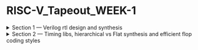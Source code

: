 # RISC-V_Tapeout_WEEK-1

<details>
<summary>Section 1 — Verilog rtl design and synthesis</summary>

### Introduction

`Design` refers to the Verilog source files that implement the required functionality and meet the specifications. These are the RTL modules you write and verify.

A **testbench** is a Verilog file that instantiates the design under test (DUT), drives stimulus (vectors and clocks), and checks outputs. It does not synthesize. Its purpose is to validate functional behaviour through simulation.

### How a Basic Simulator Works

1. The simulator compiles Verilog design files and testbench files into an executable simulation (compiler step).
2. Running the simulator executable executes the testbench which applies stimulus to the DUT.
3. The testbench or simulator records signal value changes in a VCD (Value Change Dump) file.
4. A waveform viewer (gtkwave) loads the VCD file and displays signal transitions for analysis.

Example flow:

```text
Design + Testbench  --> iverilog (compile) --> ./a.out (run) --> tb_good_mux.vcd (VCD) --> gtkwave (view)
```

### Block diagram

![iverilog simulation flow image](/mnt/data/95d03aa0-8262-4e18-bdbf-36d794e7a706.png)

---

## Setup / Instructions

1. Open a terminal and choose or create the directory where you want the repository.

```bash
# example: make and enter workspace
mkdir -p ~/vsd/vlsi
cd ~/vsd/vlsi
```

2. Clone the repository (this creates the `sky130RTLDesignAndSynthesisWorkshop` directory):

```bash
git clone https://github.com/kunalg123/sky130RTLDesignAndSynthesisWorkshop.git
```

3. Repository layout notes (relevant to this workshop)

* The folder `verilog_model` under `my_lib` contains the Verilog design files and their testbenches.
* The example design to use is `good_mux.v` located in `verilog_models`.

4. Simulation toolchain used in examples

* `iverilog` for compilation
* `gtkwave` for waveform viewing

### Example: simulate `good_mux`

Change into the directory containing the design and testbench. Then run the exact commands shown below.

```bash
# compile design and testbench
iverilog good_mux.v tb_good_mux.v

# run the produced simulation executable
./a.out

# open the produced VCD in gtkwave
gtkwave tb_good_mux.vcd
```


### Files to inspect

* `good_mux.v`
  The Verilog source implementing the multiplexer logic.

* `tb_good_mux.v`
  The testbench. It will instantiate `good_mux`, apply test vectors, and request a VCD dump.

When you open these files look for the following elements:

* `module` declaration and input/output ports in `good_mux.v`.
* `initial` and `always` blocks in `tb_good_mux.v` that generate clocks, drive inputs, and call `$dumpfile` / `$dumpvars`.

<img width="661" height="646" alt="Image" src="https://github.com/user-attachments/assets/53e89da0-fa5a-43b5-91cb-8994ba96d3f7" />

### Basic MUX working logic (reference)

This explains the operation used by the example mux. The example uses two select lines `sel1` and `sel0` to pick one of four inputs.

| sel1 | sel0 | output = selected input |
| ---- | ---- | ----------------------- |
| 0    | 0    | input0                  |
| 0    | 1    | input1                  |
| 1    | 0    | input2                  |
| 1    | 1    | input3                  |


The testbench toggles `sel1` and `sel0` and drives `in0..in3` to verify that `out` follows the selected input. The waveform viewer shows `sel1`, `sel0`, inputs and output transitions.

---

## Yosys and Logic Synthesis (integrated)

### What is RTL design?

RTL (Register Transfer Level) design is writing hardware behavior in Verilog or VHDL at the level of registers, combinational logic and the data transfer between them. RTL describes what hardware must do each clock cycle. It is the input to synthesis.

### What is a netlist?

A netlist is a structural representation of the design after synthesis. It lists standard cells (gates), their interconnections and instances. Netlists are the input to place-and-route and downstream physical tools.

### What is a `.lib` (Liberty) file?

A Liberty file describes the standard-cell library used by synthesis and timing tools. It contains cell names, timing arcs, area, drive strength options and power models. The synthesizer maps RTL operators to cells available in the `.lib` you provide.

#### Why different flavours of gate?

Standard libraries provide multiple flavours of the same logical cell. Flavours differ by drive strength, area and delay. Use cases:

* Fast cells: lower intrinsic delay. They reduce combinational path delay and help meet setup timing.
* Slow cells: higher intrinsic delay. They help meet hold timing and reduce leakage and area.

Timing relevance (setup):

```
Tclk >= Tcq(A) + Tcombi + Tsetup(B) + Tclock_skew
```

To meet the required clock period you must reduce the right-hand side. One lever is to use faster cells to make `Tcombi` smaller.

Timing relevance (hold):

```
Tcq(A) + Tcombi - Tclock_skew >= Thold(B)
```

If combinational delay is too small the inequality can fail causing a hold violation. To avoid hold violations you may need slower cells or intentional delay elements on short paths.

#### Why both fast and slow cells are needed

* Fast cells reduce `Tcombi`. This improves maximum clock frequency. But fast cells have larger area and higher dynamic power because they source/sink more current.
* Slow cells increase `Tcombi`. They reduce power and area but can help prevent hold violations or be used on non-critical paths.
* Synthesis must pick cells to balance timing, area and power. You guide it with constraints.

### Cell sizing, load and delay

* A gate's delay depends on the load capacitance it must drive. More load increases delay.
* To reduce delay the cell must drive larger currents. That requires larger transistor widths.
* Larger transistors mean larger area and higher power. There is a tradeoff between speed, area and power.

### Guiding the synthesizer

Supply the correct Liberty file and timing constraints. Typical controls:

* Supply `.lib` (liberty) with available cells and flavours.
* Provide timing constraints in an SDC file: clock definitions, input/output delays, false paths, multi-cycle paths.
* Set area/power constraints if the synthesizer supports them.
  These inputs tell the tool which flavours to prefer when mapping RTL to gates.

### Yosys workflow and commands (example)

Start Yosys in a shell by running:

```bash
yosys
```

Inside Yosys run these commands exactly as shown:

```text
# read the Liberty library
read_liberty -lib ../lib/sky130_fd_sc_hd__tt_025C_1v80.lib

# read the RTL Verilog
read_verilog good_mux.v
# you should see: "successfully finished verilog frontend"

# run generic synthesis and set the top module
synth -top good_mux

# run ABC to map RTL to library gates
abc -liberty ../lib/sky130_fd_sc_hd__tt_025C_1v80.lib

# inspect the synthesized netlist graphically
show

# write out the gate-level netlist
write_verilog good_mux_netlist.v
```
Notes on synth -top good_mux and ordering

*`synth` runs Yosys's generic synthesis passes. It identifies registers and combinational logic, performs constant propagation, flattens where appropriate, and prepares a generic gate-level netlist.
*`top good_mux` sets the top-level module explicitly. Use it when the RTL has multiple modules and you want to synthesize a specific top.
*Run `synth` before `abc`. `synth` produces the internal representation `abc` expects. 

<img width="303" height="325" alt="Image" src="https://github.com/user-attachments/assets/f6774d5b-6b3d-4fa7-be57-ed27589e7c22" />

Notes on `abc` step

* `abc` performs logic optimization and technology mapping using the provided Liberty file.
* The synthesized netlist will use cells available in the provided library.
* Example inferred output from `abc` after synthesizing `good_mux`:

<img width="262" height="76" alt="Image" src="https://github.com/user-attachments/assets/51ce5e27-1782-4e63-a33e-465b377f033a" />

### Inspecting and writing netlists

After synthesis you can export and inspect the generated netlist. Typical commands and purpose:

```bash
# write full netlist with attributes and comments
write_verilog good_mux_netlist.v

# open in editor to inspect
gvim good_mux_netlist.v
```

`write_verilog good_mux_netlist.v` writes a gate-level Verilog netlist. That netlist includes Yosys-specific attributes. Attributes annotate synthesis choices, mapping details, or tool-specific metadata. The file can be large and include comments and attributes that clutter manual inspection.

<img width="826" height="435" alt="Image" src="https://github.com/user-attachments/assets/b2c1867c-882a-46ec-8bc4-35472972fa15" />

To generate a cleaner, minimal netlist without synthesis attributes use:

```bash
write_verilog -noattr good_mux_netlist.v
gvim good_mux_netlist.v
```
<img width="374" height="287" alt="Image" src="https://github.com/user-attachments/assets/f6f85034-0e8c-4550-8e00-0a98e23688b8" />

`-noattr` removes Yosys attributes and many synthesis comments. Resulting file is smaller and easier to read. Use `-noattr` when you want a compact, human-readable netlist for review or for importing into other tools that do not expect attributes.

What to look for in the netlist

* `module` declaration for the top-level and instantiated sub-modules.
* Instantiated standard cells. Example: `sky130_fd_sc_hd__mux2_1` or `sky130_fd_sc_hd__and2_1`.
* Port connections and net names. Follow how net names created from RTL map to cell ports.
* Parameters and constant nets.

Visual differences between the two netlists

* Full netlist: contains `(* ... *)` attributes on modules, instances and nets. Contains comments like `// attribute ...` and tool metadata.
* `-noattr` netlist: attributes removed. Only structural instances and connections remain.

Use the editor screenshots to show the difference. Paste both screenshots into the repo and I will add concise captions describing what changed and why the `-noattr` output is useful.

</details>

<details>
<summary>Section 2 — Timing libs, hierarchical vs Flat synthesis and efficient flop coding styles</summary>

# Timing libraries, `.lib` anatomy and cell comparison

### Quick start

Open the library file:

```bash
gvim ../lib/sky130_fd_sc_hd__tt_025C_1v80.lib
```

Extract a specific cell block:

```bash
# example: show the and2_4 block
sed -n '/cell ("sky130_fd_sc_hd__and2_4")/,/}/p' ../lib/sky130_fd_sc_hd__tt_025C_1v80.lib
```

---
<img width="289" height="321" alt="Image" src="https://github.com/user-attachments/assets/e40b4ec7-268f-46aa-880b-1fabb2d31a2e" />

### Library name parsed

`sky130_fd_sc_hd__tt_025C_1v80`

* `sky130` = SkyWater 130 nm process node.
* `fd` = foundry distribution / foundry-provided.
* `sc` = standard-cell library.
* `hd` = high-density cell family (area-optimized cell height/pitch).
* `tt` = typical PVT corner. Alternatives: `ff` (fast), `ss` (slow).
* `025C` = temperature (25 °C). Other corners: `-40C`, `125C`.
* `1v80` = nominal voltage 1.8 V.

---

### What a `.lib` contains (essentials)

* **Cells**: name, pins, `area`, `cell_footprint`.
* **Timing data**: `timing` entries, delay tables, output transition vs load (`table_lookup` or other model).
* **Power data**: `leakage_power` (per input condition), `cell_leakage_power`.
* **Units & operating conditions**: `time_unit`, `voltage_unit`, `current_unit`, `capacitive_load_unit`, `operating_conditions { voltage process temperature }`.
* **Delay model**: often `table_lookup` for CMOS libs (delay is read from characterization tables).

Why it matters: synthesis maps RTL operators to the cells described here. Delay and power numbers are valid only at the listed PVT corner.

---

### PVT (Process / Voltage / Temperature)

* **Process**: fabrication speed variation (fast/typical/slow). Affects transistor drive.
* **Voltage**: supply scaling directly affects delay and power.
* **Temperature**: affects carrier mobility and leakage. Higher T -> higher delay and leakage in general.

---

### Practical cell comparison (AND2 flavours)
<img width="227" height="194" alt="Image" src="https://github.com/user-attachments/assets/74f757ac-dd71-48e7-bfca-554ca0e1364c" />
<img width="220" height="189" alt="Image" src="https://github.com/user-attachments/assets/31550251-980f-4786-9b6b-0d6aa24b9387" />
<img width="232" height="191" alt="Image" src="https://github.com/user-attachments/assets/731eb220-a554-452e-9871-977401ddea97" />
Data taken from your `.lib` excerpts.

| Cell   |   Area | cell_leakage_power | leakage/area (approx) |
| ------ | -----: | -----------------: | --------------------: |
| and2_0 | 6.2560 |        0.001921380 |              0.000307 |
| and2_1 | 6.2560 |        0.002665008 |              0.000426 |
| and2_2 | 7.5072 |        0.003369228 |              0.000449 |
| and2_4 | 8.7584 |        0.004546817 |              0.000519 |

Observations

* Area rises across flavours and absolute leakage rises accordingly.
* Leakage density (leakage/area) also increases with bigger flavours here.
* `and2_0` vs `and2_1`: same area but different leakage. That implies internal transistor sizing or Vth/topology differences even within the same footprint. Do not assume identical timing from identical footprint alone.

Conclusion

* Larger/higher-index flavours will generally have lower delay and higher area/power. Use them for timing-critical nets.
* Smaller flavours save area and power and may help hold timing (or at least avoid making short paths even faster).
* Always verify **timing tables** (`timing` / `cell` block) for real delay numbers versus load and input transition. Leakage alone is not a timing indicator.

---

### How to inspect timing entries (commands)

Show timing table for a cell:

```bash
sed -n '/cell ("sky130_fd_sc_hd__and2_4")/,/timing/p' ../lib/sky130_fd_sc_hd__tt_025C_1v80.lib
sed -n '/timing/,/}/p'  ../lib/sky130_fd_sc_hd__tt_025C_1v80.lib | sed -n '1,200p'
```

Search all `area` and `cell_leakage_power` lines quickly:

```bash
grep -E 'cell \(|area :|cell_leakage_power' ../lib/sky130_fd_sc_hd__tt_025C_1v80.lib
```


# Hierarchical vs Flat Synthesis 

### Example RTL (multiple_modules.v)

```verilog
module sub_module2 (input a, input b, output y);
  assign y = a | b;
endmodule

module sub_module1 (input a, input b, output y);
  assign y = a & b;
endmodule

module multiple_modules (input a, input b, input c, output y);
  wire net1;
  sub_module1 u1(.a(a), .b(b), .y(net1));  // net1 = a & b
  sub_module2 u2(.a(net1), .b(c), .y(y));  // y = net1 | c => y = (a & b) | c
endmodule
```

### Quick block diagram

```
   a ----\        /-- net1 --\
           AND(u1)           OR(u2) --> y
   b ----/        \--       /        \
                        c --/          
```

* u1 implements `net1 = a & b`.
* u2 implements `y = net1 | c`.

---

## Yosys synthesis steps (hierarchical)

Start Yosys and run:

```text
read_liberty -lib ../lib/sky130_fd_sc_hd__tt_025C_1v80.lib
read_verilog multiple_modules.v
synth -top multiple_modules
abc -liberty ../lib/sky130_fd_sc_hd__tt_025C_1v80.lib
show multiple_modules
write_verilog -noattr multiple_modules_hier.v
```
<img width="302" height="320" alt="Image" src="https://github.com/user-attachments/assets/1c38b8cb-4d28-4d65-9f91-002888d0cec6" />

Open the generated netlist:

```bash
gvim multiple_modules_hier.v
```
<img width="431" height="541" alt="Image" src="https://github.com/user-attachments/assets/33ccf144-8b8e-49cb-80be-5a743481ef02" />

**Outcome:** hierarchy preserved in the netlist. Submodules appear as instantiated modules or as named cells depending on mapping.

### Why an OR became NAND + inverters in the netlist

Synthesis used De Morgan equivalence to implement `a | b` as `~( ~a & ~b )`. The resulting mapped implementation is a NAND with input inverters.

**Why prefer NAND+inverters over direct OR/NOR?**

* CMOS NAND pull-up network uses parallel PMOS and series NMOS. CMOS NOR uses series PMOS in the pull-up.
* PMOS transistors have lower mobility. Series PMOS stacking hurts pull-up strength and increases delay.
* Implementing OR via NAND+inverters avoids stacked PMOS in the pull-up path. That often reduces area or delay when using standard-cell libraries.
* The library may lack an optimized OR cell but has strong NAND/inverter cells. `abc` chooses the cheapest/fastest mapping based on availability and timing.

Related concept: **logical effort**. To reduce delay you can increase transistor width. Stacked devices change logical effort and required sizing. Synthesis trades sizing, cell choice and mapping to meet constraints.

---

## Flat synthesis

In Yosys run a flatten pass (after generic synth or before `abc`):

```text
flatten
write_verilog -noattr multiple_modules_flat.v
```

Open the flat netlist:

```bash
gvim multiple_modules_flat.v
```
<img width="446" height="458" alt="Image" src="https://github.com/user-attachments/assets/f866e854-8823-4e36-adb5-65fb3a2fef1c" />

**Outcome:** modules are flattened. Submodule boundaries removed. The netlist will show primitive gates (AND/OR) directly under `multiple_modules`.

**Difference:**

* **Hierarchical**: keeps module instantiations. Easier incremental flows and protects boundaries. May limit cross-module optimizations.
* **Flat**: exposes everything to global optimization. Can yield better area/timing at the cost of runtime and loss of module identity.

---

## Module-level synthesis (`synth -top <module>`)

```text
synth -top sub_module1
write_verilog -noattr sub_module1_netlist.v
```

**Why use it?**

* If a top-level module contains many identical instances (e.g., `n` adders), synthesize one instance then replicate its mapped netlist. This saves runtime and ensures consistent mapping.
* Useful for divide-and-conquer on very large designs. Synthesize critical blocks independently, optimize them, then integrate at top-level.

**When to prefer module-level synthesis**

1. Multiple identical instantiations of a component.
2. Need to iterate on a block without resynthesizing the whole chip.
3. Floorplanning or P&R constraints that require fixed, repeatable block shapes and hierarchies.

**Flow**

1. Synthesize modules hierarchically by default.
2. Identify timing-critical blocks and re-synthesize them flat or individually (module-level) for aggressive optimization.
3. Run `abc` with the target Liberty and perform STA on the netlist to validate timing and hold.
4. If area or timing still unsatisfactory, selectively flatten problematic modules and re-run mapping.

---

</details>



